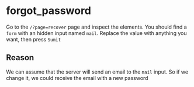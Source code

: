 # forgot_password

Go to the `/?page=recover` page and inspect the elements.
You should find a `form` with an hidden input named `mail`.
Replace the value with anything you want, then press `Sumit`

## Reason

We can assume that the server will send an email to the `mail` input. So if we change it, we could receive the email with a new password

